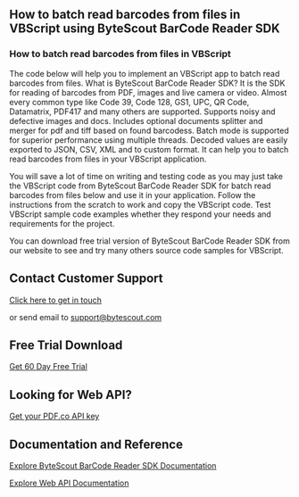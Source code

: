 ## How to batch read barcodes from files in VBScript using ByteScout BarCode Reader SDK

### How to batch read barcodes from files in VBScript

The code below will help you to implement an VBScript app to batch read barcodes from files. What is ByteScout BarCode Reader SDK? It is the SDK for reading of barcodes from PDF, images and live camera or video. Almost every common type like Code 39, Code 128, GS1, UPC, QR Code, Datamatrix, PDF417 and many others are supported. Supports noisy and defective images and docs. Includes optional documents splitter and merger for pdf and tiff based on found barcodess. Batch mode is supported for superior performance using multiple threads. Decoded values are easily exported to JSON, CSV, XML and to custom format. It can help you to batch read barcodes from files in your VBScript application.

You will save a lot of time on writing and testing code as you may just take the VBScript code from ByteScout BarCode Reader SDK for batch read barcodes from files below and use it in your application. Follow the instructions from the scratch to work and copy the VBScript code. Test VBScript sample code examples whether they respond your needs and requirements for the project.

You can download free trial version of ByteScout BarCode Reader SDK from our website to see and try many others source code samples for VBScript.

## Contact Customer Support

[Click here to get in touch](https://bytescout.zendesk.com/hc/en-us/requests/new?subject=ByteScout%20BarCode%20Reader%20SDK%20Question)

or send email to [support@bytescout.com](mailto:support@bytescout.com?subject=ByteScout%20BarCode%20Reader%20SDK%20Question) 

## Free Trial Download

[Get 60 Day Free Trial](https://bytescout.com/download/web-installer?utm_source=github-readme)

## Looking for Web API? 

[Get your PDF.co API key](https://pdf.co/documentation/api?utm_source=github-readme)

## Documentation and Reference

[Explore ByteScout BarCode Reader SDK Documentation](https://bytescout.com/documentation/index.html?utm_source=github-readme)

[Explore Web API Documentation](https://pdf.co/documentation/api?utm_source=github-readme)